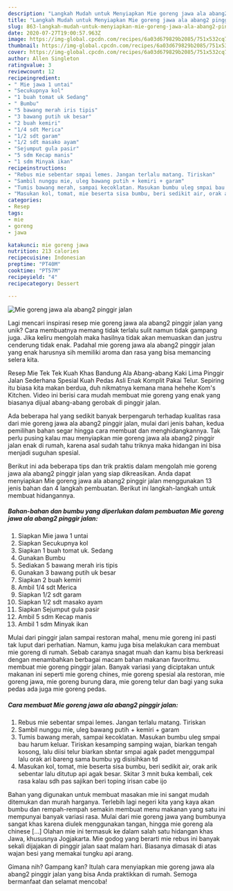 ```yaml
---
description: "Langkah Mudah untuk Menyiapkan Mie goreng jawa ala abang2 pinggir jalan yang Sempurna"
title: "Langkah Mudah untuk Menyiapkan Mie goreng jawa ala abang2 pinggir jalan yang Sempurna"
slug: 863-langkah-mudah-untuk-menyiapkan-mie-goreng-jawa-ala-abang2-pinggir-jalan-yang-sempurna
date: 2020-07-27T19:00:57.963Z
image: https://img-global.cpcdn.com/recipes/6a03d679829b2085/751x532cq70/mie-goreng-jawa-ala-abang2-pinggir-jalan-foto-resep-utama.jpg
thumbnail: https://img-global.cpcdn.com/recipes/6a03d679829b2085/751x532cq70/mie-goreng-jawa-ala-abang2-pinggir-jalan-foto-resep-utama.jpg
cover: https://img-global.cpcdn.com/recipes/6a03d679829b2085/751x532cq70/mie-goreng-jawa-ala-abang2-pinggir-jalan-foto-resep-utama.jpg
author: Allen Singleton
ratingvalue: 3
reviewcount: 12
recipeingredient:
- " Mie jawa 1 untai"
- "Secukupnya kol"
- "1 buah tomat uk Sedang"
- " Bumbu"
- "5 bawang merah iris tipis"
- "3 bawang putih uk besar"
- "2 buah kemiri"
- "1/4 sdt Merica"
- "1/2 sdt garam"
- "1/2 sdt masako ayam"
- "Sejumput gula pasir"
- "5 sdm Kecap manis"
- "1 sdm Minyak ikan"
recipeinstructions:
- "Rebus mie sebentar smpai lemes. Jangan terlalu matang. Tiriskan"
- "Sambil nunggu mie, uleg bawang putih + kemiri + garam"
- "Tumis bawang merah, sampai kecoklatan. Masukan bumbu uleg smpai bau harum keluar. Tiriskan kesamping samping wajan, biarkan tengah kosong, lalu diisi telur biarkan sbntar smpai agak padet menggumpal lalu orak ari bareng sama bumbu yg disisihkan td"
- "Masukan kol, tomat, mie beserta sisa bumbu, beri sedikit air, orak arik sebentar lalu ditutup api agak besar. Skitar 3 mnit buka kembali, cek rasa kalau sdh pas sajikan beri toping irisan cabe ijo"
categories:
- Resep
tags:
- mie
- goreng
- jawa

katakunci: mie goreng jawa 
nutrition: 213 calories
recipecuisine: Indonesian
preptime: "PT40M"
cooktime: "PT57M"
recipeyield: "4"
recipecategory: Dessert

---
```



![Mie goreng jawa ala abang2 pinggir jalan](https://img-global.cpcdn.com/recipes/6a03d679829b2085/751x532cq70/mie-goreng-jawa-ala-abang2-pinggir-jalan-foto-resep-utama.jpg)

Lagi mencari inspirasi resep mie goreng jawa ala abang2 pinggir jalan yang unik? Cara membuatnya memang tidak terlalu sulit namun tidak gampang juga. Jika keliru mengolah maka hasilnya tidak akan memuaskan dan justru cenderung tidak enak. Padahal mie goreng jawa ala abang2 pinggir jalan yang enak harusnya sih memiliki aroma dan rasa yang bisa memancing selera kita.

Resep Mie Tek Tek Kuah Khas Bandung Ala Abang-abang Kaki Lima Pinggir Jalan Sederhana Spesial Kuah Pedas Asli Enak Komplit Pakai Telur. Sepiring itu biasa kita makan berdua, duh nikmatnya kemana mana hehehe Kom&#39;s Kitchen. Video ini berisi cara mudah membuat mie goreng yang enak yang biasanya dijual abang-abang gerobak di pinggir jalan.

Ada beberapa hal yang sedikit banyak berpengaruh terhadap kualitas rasa dari mie goreng jawa ala abang2 pinggir jalan, mulai dari jenis bahan, kedua pemilihan bahan segar hingga cara membuat dan menghidangkannya. Tak perlu pusing kalau mau menyiapkan mie goreng jawa ala abang2 pinggir jalan enak di rumah, karena asal sudah tahu triknya maka hidangan ini bisa menjadi suguhan spesial.


Berikut ini ada beberapa tips dan trik praktis dalam mengolah mie goreng jawa ala abang2 pinggir jalan yang siap dikreasikan. Anda dapat menyiapkan Mie goreng jawa ala abang2 pinggir jalan menggunakan 13 jenis bahan dan 4 langkah pembuatan. Berikut ini langkah-langkah untuk membuat hidangannya.

<!--inarticleads1-->

##### Bahan-bahan dan bumbu yang diperlukan dalam pembuatan Mie goreng jawa ala abang2 pinggir jalan:

1. Siapkan  Mie jawa 1 untai
1. Siapkan Secukupnya kol
1. Siapkan 1 buah tomat uk. Sedang
1. Gunakan  Bumbu
1. Sediakan 5 bawang merah iris tipis
1. Gunakan 3 bawang putih uk besar
1. Siapkan 2 buah kemiri
1. Ambil 1/4 sdt Merica
1. Siapkan 1/2 sdt garam
1. Siapkan 1/2 sdt masako ayam
1. Siapkan Sejumput gula pasir
1. Ambil 5 sdm Kecap manis
1. Ambil 1 sdm Minyak ikan


Mulai dari pinggir jalan sampai restoran mahal, menu mie goreng ini pasti tak luput dari perhatian. Namun, kamu juga bisa melakukan cara membuat mie goreng di rumah. Sebab caranya snagat muah dan kamu bisa berkreasi dengan menambahkan berbagai macam bahan makanan favoritmu. membuat mie goreng pinggir jalan. Banyak variasi yang diciptakan untuk makanan ini seperti mie goreng chines, mie goreng spesial ala restoran, mie goreng jawa, mie goreng burung dara, mie goreng telur dan bagi yang suka pedas ada juga mie goreng pedas. 

<!--inarticleads2-->

##### Cara membuat Mie goreng jawa ala abang2 pinggir jalan:

1. Rebus mie sebentar smpai lemes. Jangan terlalu matang. Tiriskan
1. Sambil nunggu mie, uleg bawang putih + kemiri + garam
1. Tumis bawang merah, sampai kecoklatan. Masukan bumbu uleg smpai bau harum keluar. Tiriskan kesamping samping wajan, biarkan tengah kosong, lalu diisi telur biarkan sbntar smpai agak padet menggumpal lalu orak ari bareng sama bumbu yg disisihkan td
1. Masukan kol, tomat, mie beserta sisa bumbu, beri sedikit air, orak arik sebentar lalu ditutup api agak besar. Skitar 3 mnit buka kembali, cek rasa kalau sdh pas sajikan beri toping irisan cabe ijo


Bahan yang digunakan untuk membuat masakan mie ini sangat mudah ditemukan dan murah harganya. Terlebih lagi negeri kita yang kaya akan bumbu dan rempah-rempah semakin membuat menu makanan yang satu ini mempunyai banyak variasi rasa. Mulai dari mie goreng jawa yang bumbunya sangat khas karena diulek menggunakan tangan, hingga mie goreng ala chinese […] Olahan mie ini termasuk ke dalam salah satu hidangan khas Jawa, khususnya Jogjakarta. Mie godog yang berarti mie rebus ini banyak sekali dijajakan di pinggir jalan saat malam hari. Biasanya dimasak di atas wajan besi yang memakai tungku api arang. 

Gimana nih? Gampang kan? Itulah cara menyiapkan mie goreng jawa ala abang2 pinggir jalan yang bisa Anda praktikkan di rumah. Semoga bermanfaat dan selamat mencoba!
